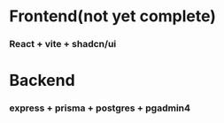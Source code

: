 # Frontend(not yet complete)
### React + vite + shadcn/ui
# Backend 
### express + prisma + postgres + pgadmin4